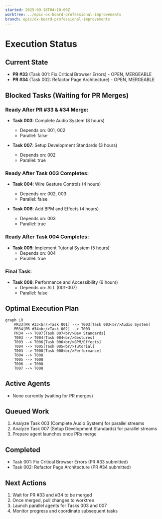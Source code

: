 ```yaml
---
started: 2025-09-18T04:10:00Z
worktree: ../epic-ox-board-professional-improvements
branch: epic/ox-board-professional-improvements
---
```


# Execution Status

## Current State
- **PR #33** (Task 001: Fix Critical Browser Errors) - OPEN, MERGEABLE
- **PR #34** (Task 002: Refactor Page Architecture) - OPEN, MERGEABLE

## Blocked Tasks (Waiting for PR Merges)

### Ready After PR #33 & #34 Merge:
- **Task 003**: Complete Audio System (8 hours)
  - Depends on: 001, 002
  - Parallel: false

- **Task 007**: Setup Development Standards (3 hours)
  - Depends on: 002
  - Parallel: true

### Ready After Task 003 Completes:
- **Task 004**: Wire Gesture Controls (4 hours)
  - Depends on: 002, 003
  - Parallel: false

- **Task 006**: Add BPM and Effects (4 hours)
  - Depends on: 003
  - Parallel: true

### Ready After Task 004 Completes:
- **Task 005**: Implement Tutorial System (5 hours)
  - Depends on: 004
  - Parallel: true

### Final Task:
- **Task 008**: Performance and Accessibility (6 hours)
  - Depends on: ALL (001-007)
  - Parallel: false

## Optimal Execution Plan

```mermaid
graph LR
    PR33[PR #33<br/>Task 001] --> T003[Task 003<br/>Audio System]
    PR34[PR #34<br/>Task 002] --> T003
    PR34 --> T007[Task 007<br/>Dev Standards]
    T003 --> T004[Task 004<br/>Gestures]
    T003 --> T006[Task 006<br/>BPM/Effects]
    T004 --> T005[Task 005<br/>Tutorial]
    T003 --> T008[Task 008<br/>Performance]
    T004 --> T008
    T005 --> T008
    T006 --> T008
    T007 --> T008
```

## Active Agents
- None currently (waiting for PR merges)

## Queued Work
1. Analyze Task 003 (Complete Audio System) for parallel streams
2. Analyze Task 007 (Setup Development Standards) for parallel streams
3. Prepare agent launches once PRs merge

## Completed
- Task 001: Fix Critical Browser Errors (PR #33 submitted)
- Task 002: Refactor Page Architecture (PR #34 submitted)

## Next Actions
1. Wait for PR #33 and #34 to be merged
2. Once merged, pull changes to worktree
3. Launch parallel agents for Tasks 003 and 007
4. Monitor progress and coordinate subsequent tasks